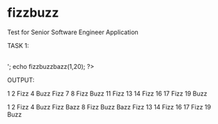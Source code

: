 fizzbuzz
========

Test for Senior Software Engineer Application

TASK 1:

<?php

function fizzbuzz($from,$to) {
$tmpstr = '';
  for ($i=$from;$i<=$to;$i++) {
		if (($i % 3) == 0)
			$tmpstr .= 'Fizz';
		elseif (($i % 5) == 0)
			$tmpstr .= 'Buzz';
		else
			$tmpstr .= $i;
		
		$tmpstr .= ' ';
	}
   return $tmpstr;
}


function fizzbuzzbazz($from,$to) {
$tmpstr = '';
	for ($i=$from;$i<=$to;$i++) {
		if (($i % 3) == 0)
			$tmpstr .= 'Fizz';
		elseif (($i % 5) == 0)
			$tmpstr .= 'Buzz';
		elseif (((($i-2) % 3) == 0) && ((($i-1) % 5) == 0))
			$tmpstr .= 'Bazz';
		elseif (((($i-2) % 5) == 0) && ((($i-1) % 3) == 0))
			$tmpstr .= 'Bazz';
		else
			$tmpstr .= $i;
		
		$tmpstr .= ' ';
	}
   return $tmpstr;
}

echo fizzbuzz(1,20);
echo '<br><br>';
echo fizzbuzzbazz(1,20);

?>

OUTPUT:

1 2 Fizz 4 Buzz Fizz 7 8 Fizz Buzz 11 Fizz 13 14 Fizz 16 17 Fizz 19 Buzz 

1 2 Fizz 4 Buzz Fizz Bazz 8 Fizz Buzz Bazz Fizz 13 14 Fizz 16 17 Fizz 19 Buzz
